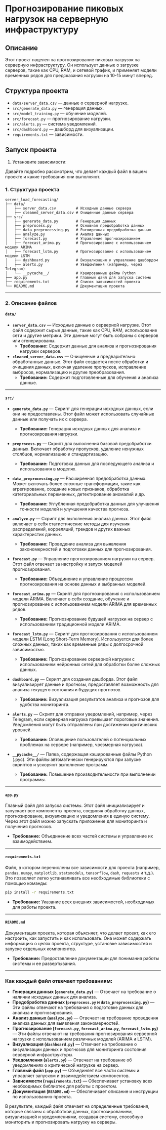 # Прогнозирование пиковых нагрузок на серверную инфраструктуру

## Описание

Этот проект нацелен на прогнозирование пиковых нагрузок на серверную инфраструктуру. Он использует данные о загрузке серверов, такие как CPU, RAM, и сетевой трафик, и применяет модели временных рядов для предсказания нагрузки на 10-15 минут вперед.

## Структура проекта

- `data/server_data.csv` — данные о серверной нагрузке.
- `src/generate_data.py` — генерация данных.
- `src/model_training.py` — обучение моделей.
- `src/forecast.py` — прогнозирование нагрузки.
- `src/alerts.py` — система уведомлений.
- `src/dashboard.py` — дашборд для визуализации.
- `requirements.txt` — зависимости.

## Запуск проекта

1. Установите зависимости:

Давайте подробно рассмотрим, что делает каждый файл в вашем проекте и какие требования они выполняют.

### **1. Структура проекта**

```
server_load_forecasting/
├── data/
│   ├── server_data.csv         # Исходные данные сервера
│   ├── cleaned_server_data.csv # Очищенные данные сервера
├── src/
│   ├── generate_data.py        # Генерация данных
│   ├── preprocess.py           # Основная предобработка данных
│   ├── data_preprocessing.py   # Расширенная предобработка данных
│   ├── analyze.py              # Анализ данных
│   ├── forecast.py             # Управление прогнозированием
│   ├── forecast_arima.py       # Прогнозирование с использованием модели ARIMA
│   ├── forecast_lstm.py        # Прогнозирование с использованием модели LSTM
│   ├── dashboard.py            # Визуализация и управление дашбордом
│   ├── alerts.py               # Уведомления (например, через Telegram)
│   └── __pycache__/            # Кэшированные файлы Python
├── app.py                      # Главный файл для запуска системы
├── requirements.txt            # Список зависимостей проекта
└── README.md                   # Документация проекта
```

---

### **2. Описание файлов**

#### **`data/`**

- **`server_data.csv`** — Исходные данные о серверной нагрузке. Этот файл содержит сырые данные, такие как CPU, RAM, использование сети и другие метрики. Эти данные могут быть собраны с серверов или сгенерированы.
  - **Требование:** Содержит данные для анализа и прогнозирования нагрузки серверов.
- **`cleaned_server_data.csv`** — Очищенные и предварительно обработанные данные. Этот файл создается после обработки и очищения данных, включая удаление пропусков, исправление выбросов, нормализацию и другие преобразования.
  - **Требование:** Содержит подготовленные для обучения и анализа данные.

---

#### **`src/`**

- **`generate_data.py`** — Скрипт для генерации исходных данных, если они не предоставлены. Этот файл может использовать случайные данные или получать их с сервера.
  - **Требование:** Генерация исходных данных для анализа и прогнозирования нагрузки.
- **`preprocess.py`** — Скрипт для выполнения базовой предобработки данных. Включает обработку пропусков, удаление ненужных столбцов, нормализацию и стандартизацию.
  - **Требование:** Подготовка данных для последующего анализа и использования в моделях.
- **`data_preprocessing.py`** — Расширенная предобработка данных. Может включать более сложные трансформации, такие как агрегирование, создание новых признаков, обработка категориальных переменных, детектирование аномалий и др.
  - **Требование:** Углубленная предобработка данных для улучшения точности моделей и улучшения качества прогноза.
- **`analyze.py`** — Скрипт для выполнения анализа данных. Этот файл включает в себя статистические методы для изучения распределений, корреляций, трендов и других важных характеристик данных.
  - **Требование:** Проведение анализа для выявления закономерностей и подготовки данных для прогнозирования.
- **`forecast.py`** — Управление прогнозированием нагрузки на сервер. Этот файл отвечает за настройку и запуск моделей прогнозирования.
  - **Требование:** Объединение и управление процессом прогнозирования на основе данных и выбранных моделей.
- **`forecast_arima.py`** — Скрипт для прогнозирования с использованием модели ARIMA. Включает в себя создание, обучение и прогнозирование с использованием модели ARIMA для временных рядов.
  - **Требование:** Прогнозирование будущей нагрузки на сервер с использованием традиционной модели ARIMA.
- **`forecast_lstm.py`** — Скрипт для прогнозирования с использованием модели LSTM (Long Short-Term Memory). Используется для более сложных данных, таких как временные ряды с долгосрочной зависимостью.
  - **Требование:** Прогнозирование серверной нагрузки с использованием нейронных сетей для обработки более сложных данных.
- **`dashboard.py`** — Скрипт для создания дашборда. Этот файл визуализирует данные и прогнозы, предоставляет возможность для анализа текущего состояния и будущих прогнозов.
  - **Требование:** Визуализация результатов анализа и прогнозов для удобства мониторинга.
- **`alerts.py`** — Скрипт для отправки уведомлений, например, через Telegram, если серверная нагрузка превышает пороговые значения. Уведомления могут быть отправлены при достижении критических уровней.

  - **Требование:** Оповещение пользователей о потенциальных проблемах на сервере (например, чрезмерная нагрузка).

- **`__pycache__/`** — Папка, содержащая кэшированные файлы Python (.pyc). Эти файлы автоматически генерируются при запуске скриптов и ускоряют выполнение программ.
  - **Требование:** Повышение производительности при выполнении программы.

---

#### **`app.py`**

Главный файл для запуска системы. Этот файл инициализирует и запускает все компоненты проекта, соединяя обработку данных, прогнозирование, визуализацию и уведомления в единую систему. Через этот файл можно запускать приложение для мониторинга и получения прогнозов.

- **Требование:** Объединение всех частей системы и управление их взаимодействием.

---

#### **`requirements.txt`**

Файл, в котором перечислены все зависимости для проекта (например, `pandas`, `numpy`, `matplotlib`, `statsmodels`, `tensorflow`, `dash`, `requests` и т.д.). Это позволяет легко устанавливать все необходимые библиотеки с помощью команды:

```bash
pip install -r requirements.txt
```

- **Требование:** Указание всех внешних зависимостей, необходимых для работы проекта.

---

#### **`README.md`**

Документация проекта, которая объясняет, что делает проект, как его настроить, как запустить и как использовать. Она может содержать информацию о целях проекта, структуре, установке зависимостей и запуске отдельных компонентов.

- **Требование:** Предоставление документации для понимания работы системы и ее развертывания.

---

### **Как каждый файл отвечает требованиям:**

- **Генерация данных (`generate_data.py`)** — Отвечает на требование о наличии исходных данных для анализа.
- **Предобработка данных (`preprocess.py` и `data_preprocessing.py`)** — Эти файлы отвечают на требования о подготовке данных для анализа и прогнозирования.
- **Анализ данных (`analyze.py`)** — Отвечает на требование проведения анализа данных для выявления закономерностей.
- **Прогнозирование (`forecast.py`, `forecast_arima.py`, `forecast_lstm.py`)** — Эти файлы отвечают на требования прогнозирования серверной нагрузки с использованием различных моделей (ARIMA и LSTM).
- **Визуализация (`dashboard.py`)** — Отвечает на требование о визуализации данных и прогнозов для мониторинга состояния серверной инфраструктуры.
- **Уведомления (`alerts.py`)** — Отвечает на требование об уведомлениях о критической нагрузке на сервер.
- **Главный файл (`app.py`)** — Объединяет все части системы и управляет запуском и взаимодействием компонентов.
- **Зависимости (`requirements.txt`)** — Обеспечивает установку всех необходимых библиотек для работы с проектом.
- **Документация (`README.md`)** — Обеспечивает описание и инструкции по использованию проекта.

В результате, каждый файл отвечает на определенные требования, которые связаны с обработкой данных, прогнозированием, визуализацией и уведомлениями, создавая систему, способную мониторить и прогнозировать нагрузку на серверы.
